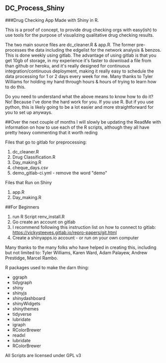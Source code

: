 ## DC_Process_Shiny

###Drug Checking App Made with Shiny in R.

This is a proof of concept, to provide drug checking orgs with easy(ish) to use tools for the purpose of visualizing qualitative drug checking results.

The two main source files are dc_cleaner.R & app.R. The former pre-processes the data including the edgelist for the network analysis & benzos. This is done weekly using gitlab. The advantage of using gitlab is that you get 10gb of storage, in my experience it's faster to download a file from than github or heroku, and it's really designed for continuous integration/continuous deployment, making it really easy to schedule the data processing for 1 or 2 days every week for me. Many thanks to Tyler Williams for holding my hand through hours & hours of trying to learn how to do this. 

Do you need to understand what the above means to know how to do it? No! Because I've done the hard work for you. If you use R. But if you use python, this is likely going to be a lot easier and more straightforward for you to set up anyways.

##Over the next couple of months I will slowly be updating the ReadMe with information on how to use each of the R scripts, although they all have pretty heavy commenting that it worth reding


Files that go to gitlab for preprocessing:
1. dc_cleaner.R
2. Drug Classification.R
3. Day_making.R
4. cheque_days.csv
5. demo_gitlab-ci.yml - remove the word "demo"

Files that Run on Shiny
1. app.R
2. Day_making.R

##For Beginners
1. run R Script renv_install.R
2. Go create an account on gitlab
3. I recommend following this instruction list on how to connect to gitlab:
https://vickysteeves.gitlab.io/repro-papers/git.html
4. Create a shinyapps.io account - or run on your own computer


Many thanks to the many folks who have helped in creating this, including but not limited to:
Tyler Williams, Karen Ward, Adam Palayew, Andrew Prestidge, Marcel Rambo.


R packages used to make the darn thing:
- ggraph
- tidygraph
- shiny
- shinyjs
- shinydashboard
- shinyWidgets
- shinythemes
- tidyverse
- lubridate
- igraph
- RColorBrewer
- readxl
- lubridate
- RColorBrewer


All Scripts are licensed under GPL v3
